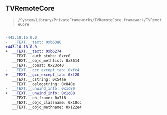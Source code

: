 ## TVRemoteCore

> `/System/Library/PrivateFrameworks/TVRemoteCore.framework/TVRemoteCore`

```diff

-443.10.15.0.0
-  __TEXT.__text: 0xb63a0
+443.10.18.0.0
+  __TEXT.__text: 0xb6274
   __TEXT.__auth_stubs: 0xcc0
   __TEXT.__objc_methlist: 0x8614
   __TEXT.__const: 0x23c40
-  __TEXT.__gcc_except_tab: 0xfc4
+  __TEXT.__gcc_except_tab: 0xf20
   __TEXT.__cstring: 0x54ae
   __TEXT.__oslogstring: 0x840e
-  __TEXT.__unwind_info: 0x1c80
+  __TEXT.__unwind_info: 0x1c88
   __TEXT.__eh_frame: 0x7f8
   __TEXT.__objc_classname: 0x10cc
   __TEXT.__objc_methname: 0x122e4

```
